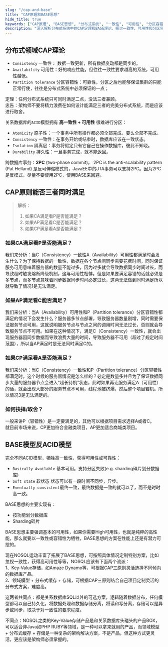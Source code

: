 ```yaml
---
slug: "/cap-and-base"
title: "CAP原理和BASE思想"
hide_title: true
keywords: ["CAP原理", "BASE思想", "分布式系统", "一致性", "可用性", "分区容错"]
description: "深入解析分布式系统中的CAP定理和BASE理论，探讨一致性、可用性和分区容错性之间的关系及其实践应用"
---
```


## 分布式领域CAP理论

*   `Consistency` 一致性： 数据一致更新，所有数据变动都是同步的。
*   `Availability` 可用性：好的响应性能，但往往一致性要求越高的系统，可用性越低。
*   `Partition tolerance` 分区容错性：可靠性，分区之后也能够保证集群的只能正常行使，往往是分布式系统中必须保证的一点；

定理：任何分布式系统只可同时满足二点，没法三者兼顾。  
忠告：架构师不要将精力浪费在如何设计能满足三者的完美分布式系统，而是应该进行取舍。

  

关系数据库的`ACID`模型拥有 **高一致性 + 可用性** 很难进行分区：

*   `Atomicity` 原子性：一个事务中所有操作都必须全部完成，要么全部不完成。
*   `Consistency` 一致性：在事务开始或结束时，数据库应该在一致状态。
*   `Isolation` 隔离层：事务将假定只有它自己在操作数据库，彼此不知晓。
*   `Durability` 持久性：一旦事务完成，就不能返回。

跨数据库事务：**2PC** (two-phase commit)， 2PC is the anti-scalability pattern (Pat Helland) 是反可伸缩模式的，JavaEE中的JTA事务可以支持2PC。因为2PC是反模式，尽量不要使用2PC，使用BASE来回避。

## CAP原则能否三者同时满足

> 解析：
> 
> 1.  如果CA满足看P是否能满足？
> 2.  如果AP满足看C是否能满足？
> 3.  如果CP满足看A是否能满足？

### 如果**CA**满足看P是否能满足？

我们来分析：当C（Consistency）一致性A（Availability）可用性都满足时会发生什么？为了保持数据的一致性，数据在各个节点间同步需要花费时间，同时保证服务可用意味着服务器的数量不能过多，因为过多就会导致数据同步时间过长，而导致超时触发熔断降级机制，这与可用性相悖。但是如果要满足容错的话就必须是多节点，而多节点意味着同步数据同步时间必定过长，这两无法做到同时满足所以就导致了情况1是无法满足。

### 如果**AP**满足看C能否满足？

我们来分析：当A（Availability）可用性和P（Partition tolerance）分区容错性都满足的情况下会发生什么？服务器多节点部署，导致服务器数量剧增，同时需要保证服务节点可用，这就说明服务节点与节点之间的调用时间无法过长，否则就会导致服务节点不可用。如果在这种情况下，满足C（Consistency）一致性，就会出现服务器因同步数据而导致浪费大量的时间，导致服务器不可用（超过了规定时间范围），所以当AP满足时是无法同时满足C的。

### 如果**CP**满足看A是否能满足？

我们来分析：当C（Consistency）一致性和P（Partition tolerance）分区容错性都满足时，这个时候的服务器情况是怎么样的？必定是数量多并且为了保证数据同步大量的服务器节点会进入“超长待机”状态，此时如果再让服务满足A（可用性）的话，就会出现大部分的服务节点不可用，线程池被挤爆，然后整个项目宕机。所以情况3是无法满足的。

### 如何抉择/取舍？

一般来讲P（容错性）是一定要满足的，其他可以根据项目需求选择A或者C。  
就目前市场来说，CP更加符合金融类项目，AP更加适合商城类项目。

## BASE模型反ACID模型

完全不同ACID模型，牺牲高一致性，获得可用性或可靠性：

*   `Basically Available` 基本可用。支持分区失败(e.g. sharding碎片划分数据库)
*   `Soft state` 软状态 状态可以有一段时间不同步，异步。
*   `Eventually consistent`最终一致，最终数据是一致的就可以了，而不是时时高一致。

BASE思想的主要实现有：

*   按功能划分数据库
*   Sharding碎片

BASE思想主要强调基本的可用性，如果你需要High可用性，也就是纯粹的高性能，那么就要以一致性或容错性为牺牲，BASE思想的方案在性能上还是有潜力可挖的。

  

现在NOSQL运动丰富了拓展了BASE思想，可按照具体情况定制特别方案，比如忽视一致性，获得高可用性等等，NOSQL应该有下面两个流派：  
1、Key-Value存储，如Amaze Dynamo等，可根据CAP三原则灵活选择不同倾向的数据库产品。  
2、领域模型 + 分布式缓存 + 存储，可根据CAP三原则结合自己项目定制灵活的分布式方案，难度高。

这两者共同点：都是关系数据库SQL以外的可选方案，逻辑随着数据分布，任何模型都可以自己持久化，将数据处理和数据存储分离，将读和写分离，存储可以是异步或同步，取决于对一致性的要求程度。

不同点：NOSQL之类的Key-Value存储产品是和关系数据库头碰头的产品BOX，可以适合非Java如PHP RUBY等领域，是一种可以拿来就用的产品，而领域模型 + 分布式缓存 + 存储是一种复杂的架构解决方案，不是产品，但这种方式更灵活，更应该是架构师必须掌握的。

  

